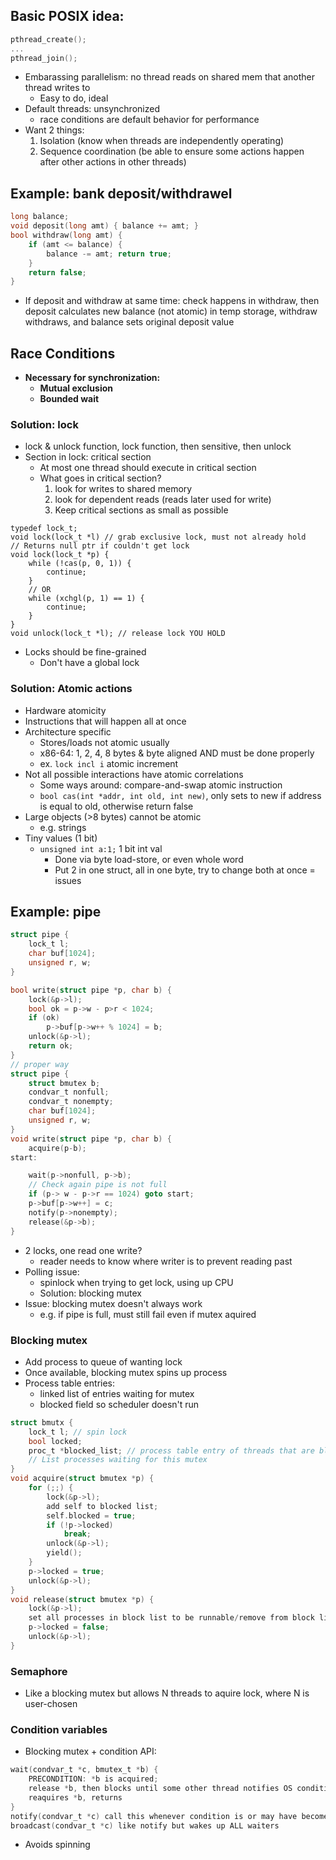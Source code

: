 ## Basic POSIX idea:
```c
pthread_create();
...
pthread_join();
```
- Embarassing parallelism: no thread reads on shared mem that another thread writes to
	- Easy to do, ideal
- Default threads: unsynchronized
	- race conditions are default behavior for performance
- Want 2 things:
	1. Isolation (know when threads are independently operating)
	2. Sequence coordination (be able to ensure some actions happen after other actions in other threads)

## Example: bank deposit/withdrawel
```c
long balance;
void deposit(long amt) { balance += amt; }
bool withdraw(long amt) { 
	if (amt <= balance) {
		balance -= amt; return true;
	}
	return false;
}
```
- If deposit and withdraw at same time: check happens in withdraw, then deposit calculates new balance (not atomic) in temp storage, withdraw withdraws, and balance sets original deposit value
## Race Conditions
- **Necessary for synchronization:**
	- **Mutual exclusion**
	- **Bounded wait**
### Solution: lock
- lock & unlock function, lock function, then sensitive, then unlock
- Section in lock: critical section
	- At most one thread should execute in critical section
	- What goes in critical section?
		1. look for writes to shared memory
		2. look for dependent reads (reads later used for write)
		3. Keep critical sections as small as possible
```
typedef lock_t;
void lock(lock_t *l) // grab exclusive lock, must not already hold
// Returns null ptr if couldn't get lock
void lock(lock_t *p) {
	while (!cas(p, 0, 1)) {
		continue;
	}
	// OR
	while (xchgl(p, 1) == 1) {
		continue;
	}
}
void unlock(lock_t *l); // release lock YOU HOLD
```
- Locks should be fine-grained
	- Don't have a global lock
### Solution: Atomic actions
- Hardware atomicity
- Instructions that will happen all at once
- Architecture specific
	- Stores/loads not atomic usually
	- x86-64: 1, 2, 4, 8 bytes & byte aligned AND must be done properly
	- ex. `lock incl i` atomic increment
- Not all possible interactions have atomic correlations
	- Some ways around: compare-and-swap atomic instruction
	- `bool cas(int *addr, int old, int new)`, only sets to new if address is equal to old, otherwise return false
- Large objects (>8 bytes) cannot be atomic
	- e.g. strings
- Tiny values (1 bit)	
	- `unsigned int a:1;` 1 bit int val
		- Done via byte load-store, or even whole word
		- Put 2 in one struct, all in one byte, try to change both at once = issues
## Example: pipe
```c
struct pipe {
	lock_t l;
	char buf[1024];
	unsigned r, w;
}

bool write(struct pipe *p, char b) {
	lock(&p->l);
	bool ok = p->w - p>r < 1024;
	if (ok)
		p->buf[p->w++ % 1024] = b;
	unlock(&p->l);
	return ok;
}
// proper way
struct pipe {
	struct bmutex b;
	condvar_t nonfull;
	condvar_t nonempty;
	char buf[1024];
	unsigned r, w;
}
void write(struct pipe *p, char b) {
	acquire(p-b);
start:

	wait(p->nonfull, p->b);
	// Check again pipe is not full
	if (p-> w - p->r == 1024) goto start;
	p->buf[p->w++] = c;
	notify(p->nonempty);
	release(&p->b);
}

```
- 2 locks, one read one write?
	- reader needs to know where writer is to prevent reading past
- Polling issue:
	- spinlock when trying to get lock, using up CPU
	- Solution: blocking mutex
- Issue: blocking mutex doesn't always work
	- e.g. if pipe is full, must still fail even if mutex aquired
### Blocking mutex
- Add process to queue of wanting lock
- Once available, blocking mutex spins up process
- Process table entries:
	- linked list of entries waiting for mutex
	- blocked field so scheduler doesn't run
```c
struct bmutx {
	lock_t l; // spin lock
	bool locked;
	proc_t *blocked_list; // process table entry of threads that are blocked
	// List processes waiting for this mutex
}
void acquire(struct bmutex *p) {
	for (;;) {
		lock(&p->l);
		add self to blocked list;
		self.blocked = true;
		if (!p->locked)
			break;
		unlock(&p->l);
		yield();
	}
	p->locked = true;
	unlock(&p->l);
}
void release(struct bmutex *p) {
	lock(&p->l);
	set all processes in block list to be runnable/remove from block list and for each process set blocked false;
	p->locked = false;
	unlock(&p->l);
}
```
### Semaphore
- Like a blocking mutex but allows N threads to aquire lock, where N is user-chosen
### Condition variables
- Blocking mutex + condition
API:
```c
wait(condvar_t *c, bmutex_t *b) {
	PRECONDITION: *b is acquired;
	release *b, then blocks until some other thread notifies OS condition is true
	reaquires *b, returns
}
notify(condvar_t *c) call this whenever condition is or may have become true
broadcast(condvar_t *c) like notify but wakes up ALL waiters
```
- Avoids spinning